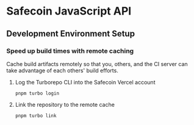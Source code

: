 # Safecoin JavaScript API

## Development Environment Setup

### Speed up build times with remote caching

Cache build artifacts remotely so that you, others, and the CI server can take advantage of each others' build efforts.

1. Log the Turborepo CLI into the Safecoin Vercel account
    ```shell
    pnpm turbo login
    ```
2. Link the repository to the remote cache
    ```shell
    pnpm turbo link
    ```
